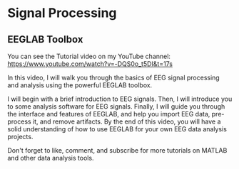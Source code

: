 # Signal Processing

## EEGLAB Toolbox
You can see the Tutorial video on my YouTube channel: https://www.youtube.com/watch?v=-DQS0o_t5DI&t=17s

In this video, I will walk you through the basics of EEG signal processing and analysis using the powerful EEGLAB toolbox.

I will begin with a brief introduction to EEG signals. Then, I will introduce you to some analysis software for EEG signals. Finally, I will guide you through the interface and features of EEGLAB, and help you import EEG data, pre-process it, and remove artifacts. By the end of this video, you will have a solid understanding of how to use EEGLAB for your own EEG data analysis projects.

Don't forget to like, comment, and subscribe for more tutorials on MATLAB and other data analysis tools.
